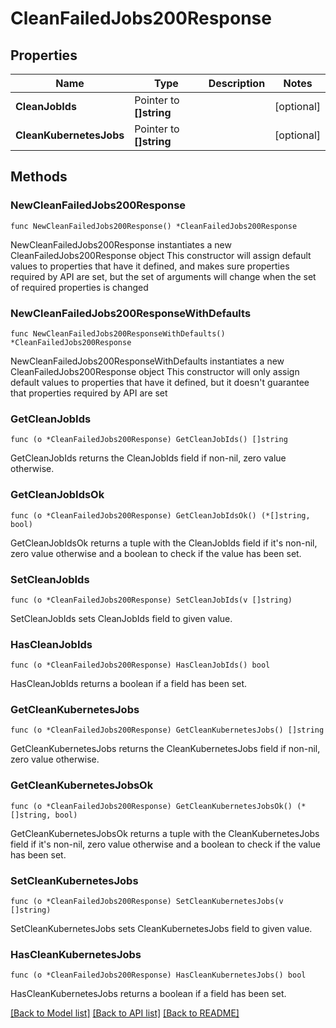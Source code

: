 # CleanFailedJobs200Response

## Properties

Name | Type | Description | Notes
------------ | ------------- | ------------- | -------------
**CleanJobIds** | Pointer to **[]string** |  | [optional] 
**CleanKubernetesJobs** | Pointer to **[]string** |  | [optional] 

## Methods

### NewCleanFailedJobs200Response

`func NewCleanFailedJobs200Response() *CleanFailedJobs200Response`

NewCleanFailedJobs200Response instantiates a new CleanFailedJobs200Response object
This constructor will assign default values to properties that have it defined,
and makes sure properties required by API are set, but the set of arguments
will change when the set of required properties is changed

### NewCleanFailedJobs200ResponseWithDefaults

`func NewCleanFailedJobs200ResponseWithDefaults() *CleanFailedJobs200Response`

NewCleanFailedJobs200ResponseWithDefaults instantiates a new CleanFailedJobs200Response object
This constructor will only assign default values to properties that have it defined,
but it doesn't guarantee that properties required by API are set

### GetCleanJobIds

`func (o *CleanFailedJobs200Response) GetCleanJobIds() []string`

GetCleanJobIds returns the CleanJobIds field if non-nil, zero value otherwise.

### GetCleanJobIdsOk

`func (o *CleanFailedJobs200Response) GetCleanJobIdsOk() (*[]string, bool)`

GetCleanJobIdsOk returns a tuple with the CleanJobIds field if it's non-nil, zero value otherwise
and a boolean to check if the value has been set.

### SetCleanJobIds

`func (o *CleanFailedJobs200Response) SetCleanJobIds(v []string)`

SetCleanJobIds sets CleanJobIds field to given value.

### HasCleanJobIds

`func (o *CleanFailedJobs200Response) HasCleanJobIds() bool`

HasCleanJobIds returns a boolean if a field has been set.

### GetCleanKubernetesJobs

`func (o *CleanFailedJobs200Response) GetCleanKubernetesJobs() []string`

GetCleanKubernetesJobs returns the CleanKubernetesJobs field if non-nil, zero value otherwise.

### GetCleanKubernetesJobsOk

`func (o *CleanFailedJobs200Response) GetCleanKubernetesJobsOk() (*[]string, bool)`

GetCleanKubernetesJobsOk returns a tuple with the CleanKubernetesJobs field if it's non-nil, zero value otherwise
and a boolean to check if the value has been set.

### SetCleanKubernetesJobs

`func (o *CleanFailedJobs200Response) SetCleanKubernetesJobs(v []string)`

SetCleanKubernetesJobs sets CleanKubernetesJobs field to given value.

### HasCleanKubernetesJobs

`func (o *CleanFailedJobs200Response) HasCleanKubernetesJobs() bool`

HasCleanKubernetesJobs returns a boolean if a field has been set.


[[Back to Model list]](../README.md#documentation-for-models) [[Back to API list]](../README.md#documentation-for-api-endpoints) [[Back to README]](../README.md)


